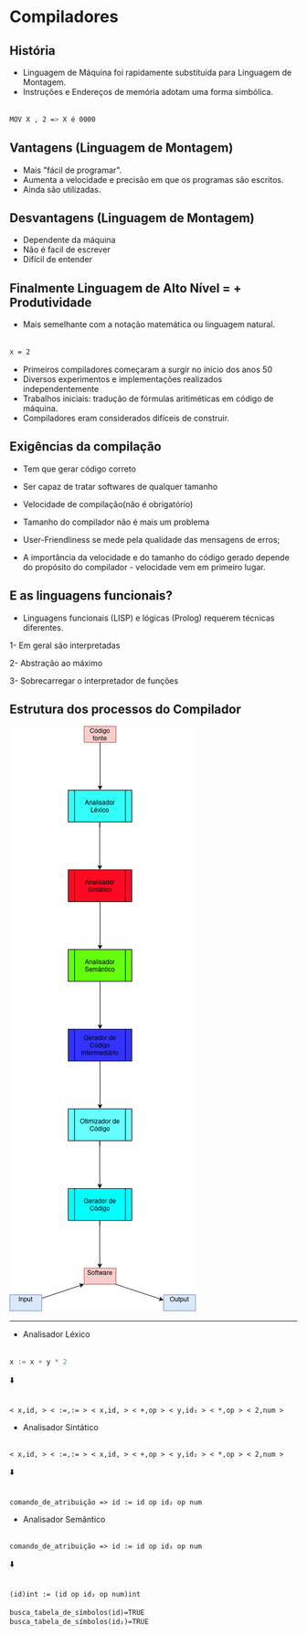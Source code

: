 # Compiladores

## História
- Linguagem de Máquina foi rapidamente substituída para Linguagem de Montagem.
 - Instruções e Endereços de memória adotam uma forma simbólica.

```bash

MOV X , 2 => X é 0000

```
## Vantagens (Linguagem de Montagem)

- Mais "fácil de programar".
- Aumenta a velocidade e precisão em que os programas são escritos.
- Ainda são utilizadas.

## Desvantagens (Linguagem de Montagem)

- Dependente da máquina
- Não é facil de escrever
- Difícil de entender

## Finalmente Linguagem de Alto Nível = + Produtividade

- Mais semelhante com a notação matemática ou linguagem natural.

```bash

x = 2

```

- Primeiros compiladores começaram a surgir no ínicio dos anos 50
- Diversos experimentos e implementações realizados independentemente
- Trabalhos iniciais: tradução de fórmulas aritiméticas em código de máquina.
- Compiladores eram considerados difíceis de construir.

## Exigências da compilação

- Tem que gerar código correto
- Ser capaz de tratar softwares de qualquer tamanho
- Velocidade de compilação(não é obrigatório)
- Tamanho do compilador não é mais um problema

- User-Friendliness se mede pela qualidade das mensagens de erros;
- A importância da velocidade e do tamanho do código gerado depende do propósito do compilador - velocidade vem em primeiro lugar.

## E as linguagens funcionais?

- Linguagens funcionais (LISP) e lógicas (Prolog) requerem técnicas diferentes.

1- Em geral são interpretadas

2- Abstração ao máximo

3- Sobrecarregar o interpretador de funções

## Estrutura dos processos do Compilador

<img src="https://github.com/GabrielLuizSF/Compiladores/blob/main/example/png/Compilador.drawio.png"></img>

-----

- Analisador Léxico

```go

x := x + y * 2

```

 ⬇️ 


```assembly

< x,id, > < :=,:= > < x,id, > < +,op > < y,id₂ > < *,op > < 2,num >

```

- Analisador Sintático

```assembly

< x,id, > < :=,:= > < x,id, > < +,op > < y,id₂ > < *,op > < 2,num >

```


 ⬇️ 



```assembly

comando_de_atribuição => id := id op id₂ op num

```

- Analisador Semântico


```assembly

comando_de_atribuição => id := id op id₂ op num

```


 ⬇️ 



```assembly

(id)int := (id op id₂ op num)int

busca_tabela_de_símbolos(id)=TRUE
busca_tabela_de_símbolos(id₂)=TRUE

```
